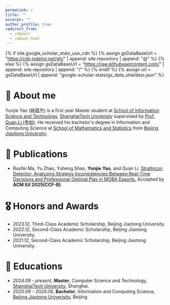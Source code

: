 ```yaml
---
permalink: /
title: ""
excerpt: ""
author_profile: true
redirect_from: 
  - /about/
  - /about.html
---
```


{% if site.google_scholar_stats_use_cdn %}
{% assign gsDataBaseUrl = "https://cdn.jsdelivr.net/gh/" | append: site.repository | append: "@" %}
{% else %}
{% assign gsDataBaseUrl = "https://raw.githubusercontent.com/" | append: site.repository | append: "/" %}
{% endif %}
{% assign url = gsDataBaseUrl | append: "google-scholar-stats/gs_data_shieldsio.json" %}

<span class='anchor' id='about-me'></span>

# 🤔 About me
Yunjie Yao (姚蕴杰) is a first year Master student at <a href ="https://sist.shanghaitech.edu.cn/">School of Information Science and Technology</a>, <a href="https://www.shanghaitech.edu.cn/#">ShanghaiTech Unvieristy</a> supervised by <a href='https://faculty.sist.shanghaitech.edu.cn/liquan/'>Prof. Quan Li (李权)</a>. He received his bachelor's degree in Information and Computing Science at <a href="https://soms.bjtu.edu.cn/">School of Mathematics and Statistics</a> from <a href="https://www.bjtu.edu.cn/">Beijing Jiaotong University</a>.

<!-- My research interest includes neural machine translation and computer vision. I have published more than 100 papers at the top international AI conferences with total <a href='https://scholar.google.com/citations?user=DhtAFkwAAAAJ'>google scholar citations <strong><span id='total_cit'>260000+</span></strong></a> (You can also use google scholar badge <a href='https://scholar.google.com/citations?user=DhtAFkwAAAAJ'><img src="https://img.shields.io/endpoint?url={{ url | url_encode }}&logo=Google%20Scholar&labelColor=f6f6f6&color=9cf&style=flat&label=citations"></a>). -->


<!-- # 🔥 News
- *2022.02*: &nbsp;🎉🎉 Lorem ipsum dolor sit amet, consectetur adipiscing elit. Vivamus ornare aliquet ipsum, ac tempus justo dapibus sit amet. 
- *2022.02*: &nbsp;🎉🎉 Lorem ipsum dolor sit amet, consectetur adipiscing elit. Vivamus ornare aliquet ipsum, ac tempus justo dapibus sit amet.  -->

# 📝 Publications 

<!-- <div class='paper-box'><div class='paper-box-image'><div><div class="badge">IUI 2025</div><img src='images/500x300.png' alt="sym" width="100%"></div></div>
<div class='paper-box-text' markdown="1">


[Deep Residual Learning for Image Recognition](https://openaccess.thecvf.com/content_cvpr_2016/papers/He_Deep_Residual_Learning_CVPR_2016_paper.pdf)

**Kaiming He**, Xiangyu Zhang, Shaoqing Ren, Jian Sun

[**Project**](https://scholar.google.com/citations?view_op=view_citation&hl=zh-CN&user=DhtAFkwAAAAJ&citation_for_view=DhtAFkwAAAAJ:ALROH1vI_8AC) <strong><span class='show_paper_citations' data='DhtAFkwAAAAJ:ALROH1vI_8AC'></span></strong>
- Lorem ipsum dolor sit amet, consectetur adipiscing elit. Vivamus ornare aliquet ipsum, ac tempus justo dapibus sit amet. 
</div>
</div> -->

<!-- - [Lorem ipsum dolor sit amet, consectetur adipiscing elit. Vivamus ornare aliquet ipsum, ac tempus justo dapibus sit amet](https://github.com), A, B, C, **CVPR 2020** -->

- Ruofei Ma, Yu Zhao, Yuheng Shao, **Yunjie Yao**, and Quan Li. <a href="https://arxiv.org/abs/2503.09060">StratIncon Detector: Analyzing Strategy Inconsistencies Between Real-Time Decisions and Professional Optimal Play in MOBA Esports.</a> Accepted by **ACM IUI 2025(CCF-B)**.

# 🎖 Honors and Awards
- *2023.12*, Third-Class Academic Scholarship, Beijing Jiaotong University. 
- *2022.12*, Second-Class Academic Scholarship, Beijing Jiaotong University. 
- *2021.12*, Second-Class Academic Scholarship, Beijing Jiaotong University. 

# 📖 Educations
- *2024.09 - present*, <b>Master</b>, Computer Science and Technology, <a href="https://www.shanghaitech.edu.cn/#">ShanghaiTech University</a>, Shanghai. 
- *2020.09 - 2024.06*, <b>Bachelor</b>, Information and Computing Science, <a href="https://www.bjtu.edu.cn/">Beijing Jiaotong Univerisity</a>, Beijing. 

<!-- # 💬 Invited Talks
- *2021.06*, Lorem ipsum dolor sit amet, consectetur adipiscing elit. Vivamus ornare aliquet ipsum, ac tempus justo dapibus sit amet. 
- *2021.03*, Lorem ipsum dolor sit amet, consectetur adipiscing elit. Vivamus ornare aliquet ipsum, ac tempus justo dapibus sit amet.  \| [\[video\]](https://github.com/)

# 💻 Internships
- *2019.05 - 2020.02*, [Lorem](https://github.com/), China. -->